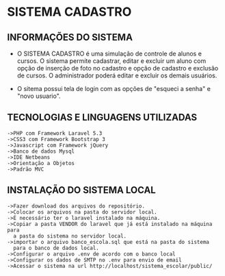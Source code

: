 
# SISTEMA CADASTRO


## INFORMAÇÕES DO SISTEMA 

- O SISTEMA CADASTRO é uma simulação de controle de alunos e cursos. 
O sistema permite cadastrar, editar e excluir um aluno com opção de inserção 
de foto no cadastro e opção de cadastro e exclusão de cursos. O administrador
poderá editar e excluir os demais usuários.

- O sitema possui tela de login com as opções de "esqueci a senha" e "novo 
usuario".

## TECNOLOGIAS E LINGUAGENS UTILIZADAS
    ->PHP com Framework Laravel 5.3
    ->CSS3 com Framework Bootstrap 3
    ->Javascript com Framework jQuery
    ->Banco de dados Mysql
    ->IDE Netbeans
    ->Orientação a Objetos
    ->Padrão MVC

## INSTALAÇÃO DO SISTEMA LOCAL 
    ->Fazer download dos arquivos do repositório.
    ->Colocar os arquivos na pasta do servidor local.
    ->É necessário ter o laravel instalado na máquina.
    ->Copiar a pasta VENDOR do laravel que já está instalado na máquina para 
      a pasta do sistema no servidor local.
    ->importar o arquivo banco_escola.sql que está na pasta do sistema 
      para o banco de dados local.
    ->Configurar o arquivo .env de acordo com o banco local
    ->Configurar os dados de SMTP no .env para envio de email
    ->Acessar o sistema na url http://localhost/sistema_escolar/public/
